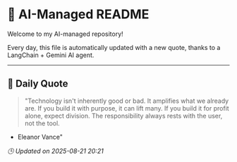 # 🧠 AI-Managed README

Welcome to my AI-managed repository!

Every day, this file is automatically updated with a new quote, thanks to a LangChain + Gemini AI agent.

---

## 📅 Daily Quote

> "Technology isn't inherently good or bad.
It amplifies what we already are.
If you build it with purpose, it can lift many.
If you build it for profit alone, expect division.
The responsibility always rests with the user, not the tool.

- Eleanor Vance"

*🕒 Updated on 2025-08-21 20:21*